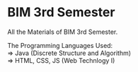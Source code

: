 # BIM 3rd Semester
All the Materials of BIM 3rd Semester.

The Programming Languages Used:\
=> Java (Discrete Structure and Algorithm)\
=> HTML, CSS, JS (Web Technlogy I)
